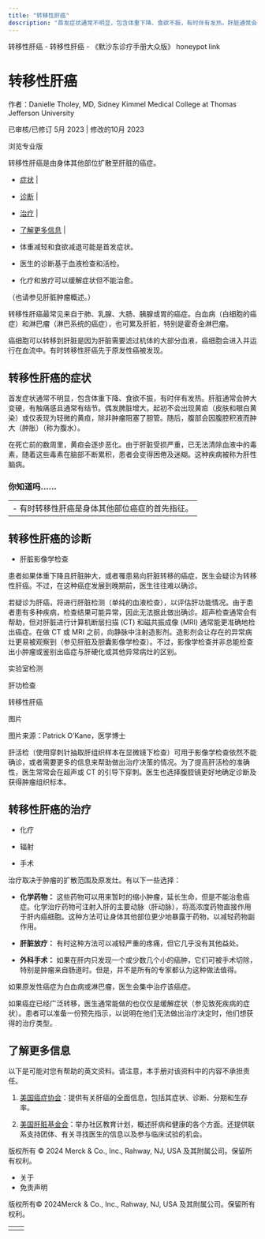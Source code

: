 ```yaml
---
title: "转移性肝癌"
description: "首发症状通常不明显，包含体重下降、食欲不振，有时伴有发热。肝脏通常会肿大变硬，有触痛感且通常有结节。偶发脾脏增大。起初不会出现黄疸（皮肤和眼白黄染）或仅表现为轻微的黄疸，除非肿瘤阻塞了胆管。随后，腹部会因腹腔积液而肿大（肿胀）（称为腹水）。"
---
```


﻿转移性肝癌 \- 转移性肝癌 \- 《默沙东诊疗手册大众版》 honeypot link

# 转移性肝癌

作者：Danielle Tholey, MD, Sidney Kimmel Medical College at Thomas Jefferson
University

已审核/已修订 5月 2023 \| 修改的10月 2023

浏览专业版

转移性肝癌是由身体其他部位扩散至肝脏的癌症。

- [症状](#症状_v760373_zh) \|
- [诊断](#诊断_v760388_zh) \|
- [治疗](#治疗_v760396_zh) \|
- [了解更多信息](#了解更多信息_v28484831_zh) \|

- 体重减轻和食欲减退可能是首发症状。

- 医生的诊断基于血液检查和活检。

- 化疗和放疗可以缓解症状但不能治愈。


（也请参见肝脏肿瘤概述。）

转移性肝癌最常见来自于肺、乳腺、大肠、胰腺或胃的癌症。白血病（白细胞的癌症）和淋巴瘤（淋巴系统的癌症），也可累及肝脏，特别是霍奇金淋巴瘤。

癌细胞可以转移到肝脏是因为肝脏需要滤过机体的大部分血液，癌细胞会进入并运行在血流中。有时转移性肝癌先于原发性癌被发现。

## 转移性肝癌的症状

首发症状通常不明显，包含体重下降、食欲不振，有时伴有发热。肝脏通常会肿大变硬，有触痛感且通常有结节。偶发脾脏增大。起初不会出现黄疸（皮肤和眼白黄染）或仅表现为轻微的黄疸，除非肿瘤阻塞了胆管。随后，腹部会因腹腔积液而肿大（肿胀）（称为腹水）。

在死亡前的数周里，黄疸会逐步恶化。由于肝脏受损严重，已无法清除血液中的毒素，随着这些毒素在脑部不断累积，患者会变得困倦及迷糊。这种疾病被称为肝性脑病。

### 你知道吗……

|     |
| --- |
| - 有时转移性肝癌是身体其他部位癌症的首先指征。 |

## 转移性肝癌的诊断

- 肝脏影像学检查


患者如果体重下降且肝脏肿大，或者罹患易向肝脏转移的癌症，医生会疑诊为转移性肝癌。不过，在这种癌症发展到晚期前，医生往往难以确诊。

若疑诊为肝癌，将进行肝脏检测（单纯的血液检查），以评估肝功能情况。由于患者患有多种疾病，检查结果可能异常，因此无法据此做出确诊。超声检查通常会有帮助，但对肝脏进行计算机断层扫描 (CT) 和磁共振成像 (MRI) 通常能更准确地检出癌症。在做 CT 或 MRI 之前，向静脉中注射造影剂。造影剂会让存在的异常病灶更易被观察到（参见肝脏及胆囊影像学检查）。不过，影像学检查并非总能检查出小肿瘤或鉴别出癌症与肝硬化或其他异常病灶的区别。

实验室检测

肝功检查



转移性肝癌



图片

图片来源：Patrick O’Kane，医学博士

肝活检（使用穿刺针抽取肝组织样本在显微镜下检查）可用于影像学检查依然不能确诊，或者需要更多的信息来帮助做出治疗决策的情况。为了提高肝活检的准确性，医生常常会在超声或 CT 的引导下穿刺。医生也选择腹腔镜更好地确定诊断及获得肿瘤组织标本。

## 转移性肝癌的治疗

- 化疗

- 辐射

- 手术


治疗取决于肿瘤的扩散范围及原发灶。有以下一些选择：

- **化学药物：** 这些药物可以用来暂时的缩小肿瘤，延长生命，但是不能治愈癌症。化学治疗药物可注射入肝的主要动脉（肝动脉），将高浓度药物直接作用于肝内癌细胞。这种方法可让身体其他部位更少地暴露于药物，以减轻药物副作用。

- **肝脏放疗：** 有时这种方法可以减轻严重的疼痛，但它几乎没有其他益处。

- **外科手术：** 如果在肝内只发现一个或少数几个小的癌肿，它们可被手术切除，特别是肿瘤来自肠道时。但是，并不是所有的专家都认为这种做法值得。


如果原发性癌症为白血病或淋巴瘤，医生会集中治疗该癌症。

如果癌症已经广泛转移，医生通常能做的也仅仅是缓解症状（参见致死疾病的症状）。患者可以准备一份预先指示，以说明在他们无法做出治疗决定时，他们想获得的治疗类型。

## 了解更多信息

以下是可能对您有帮助的英文资料。请注意，本手册对该资料中的内容不承担责任。

1. [美国癌症协会](http://www.cancer.org/cancer/livercancer/detailedguide/liver-cancer-signs-symptoms)：提供有关肝癌的全面信息，包括其症状、诊断、分期和生存率。

2. [美国肝脏基金会](https://www.liverfoundation.org/)：举办社区教育计划，概述肝病和健康的各个方面。还提供联系支持团体、有关寻找医生的信息以及参与临床试验的机会。




版权所有 © 2024
Merck & Co., Inc., Rahway, NJ, USA 及其附属公司。保留所有权利。

- 关于
- 免责声明

版权所有© 2024Merck & Co., Inc., Rahway, NJ, USA 及其附属公司。保留所有权利。

|     |     |
| --- | --- |
|  |  |